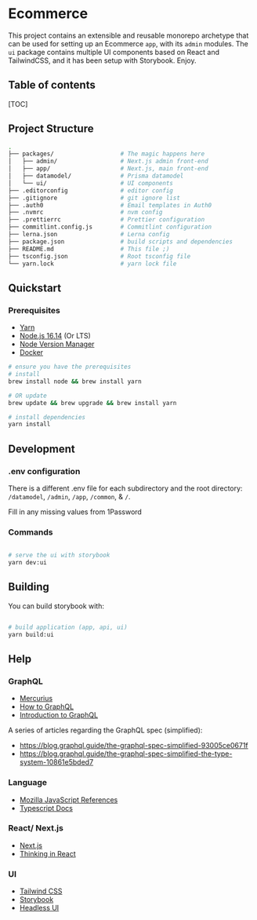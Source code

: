 # Ecommerce

This project contains an extensible and reusable monorepo archetype that can be used for setting up an Ecommerce `app`, with its `admin` modules.
The `ui` package contains multiple UI components based on React and TailwindCSS, and it has been setup with Storybook.
Enjoy.

## Table of contents

[TOC]

## Project Structure

```bash
.
├── packages/                   # The magic happens here
│   ├── admin/                  # Next.js admin front-end
│   ├── app/                    # Next.js, main front-end
│   ├── datamodel/              # Prisma datamodel
│   └── ui/                     # UI components
├── .editorconfig               # editor config
├── .gitignore                  # git ignore list
├── .auth0                      # Email templates in Auth0
├── .nvmrc                      # nvm config
├── .prettierrc                 # Prettier configuration
├── commitlint.config.js        # Commitlint configuration
├── lerna.json                  # Lerna config
├── package.json                # build scripts and dependencies
├── README.md                   # This file ;)
├── tsconfig.json               # Root tsconfig file
└── yarn.lock                   # yarn lock file
```

## Quickstart

### Prerequisites

- [Yarn](https://yarnpkg.com/lang/en/docs/install/#mac-tab)
- [Node.js 16.14](https://nodejs.org/en/) (Or LTS)
- [Node Version Manager](https://github.com/nvm-sh/nvm)
- [Docker](https://www.docker.com/)

```bash
# ensure you have the prerequisites
# install
brew install node && brew install yarn

# OR update
brew update && brew upgrade && brew install yarn

# install dependencies
yarn install
```

## Development

### .env configuration

There is a different .env file for each subdirectory and the root directory: `/datamodel`, `/admin`, `/app`, `/common`, & `/`.

Fill in any missing values from 1Password

### Commands

```bash

# serve the ui with storybook
yarn dev:ui
```

## Building

You can build storybook with:

```bash

# build application (app, api, ui)
yarn build:ui
```

## Help

### GraphQL

- [Mercurius](https://mercurius.dev/)
- [How to GraphQL](https://www.howtographql.com/)
- [Introduction to GraphQL](https://graphql.org/learn/)

A series of articles regarding the GraphQL spec (simplified):

- https://blog.graphql.guide/the-graphql-spec-simplified-93005ce0671f
- https://blog.graphql.guide/the-graphql-spec-simplified-the-type-system-10861e5bded7

### Language

- [Mozilla JavaScript References](https://developer.mozilla.org/en-US/docs/Web/JavaScript)
- [Typescript Docs](https://www.typescriptlang.org/docs/)

### React/ Next.js

- [Next.js](https://nextjs.org/)
- [Thinking in React](https://reactjs.org/docs/thinking-in-react.html)

### UI

- [Tailwind CSS](https://tailwindcss.com/)
- [Storybook](https://storybook.js.org/)
- [Headless UI](https://headlessui.dev/)
